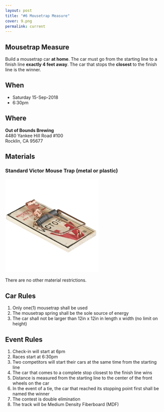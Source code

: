 ```yaml
---
layout: post
title: "#6 Mousetrap Measure"
cover: 9.png
permalink: current
---
```


## Mousetrap Measure

Build a mousetrap car **at home**. The car must go from the starting line to a finish line **exactly 4 feet away**. The car that stops the **closest** to the finish line is the winner.

## When

 * Saturday 15-Sep-2018
 * 6:30pm

## Where

**Out of Bounds Brewing**<br>
4480 Yankee Hill Road #100<br>
Rocklin, CA 95677<br>

## Materials

### Standard Victor Mouse Trap (metal or plastic)

![Mousetrap](https://raw.githubusercontent.com/EngiGames/engigames.github.io/master/event_pics/06_MousetrapMeasure/mousetrap.png "Mousetrap")

There are no other material restrictions.

## Car Rules

 1. Only one(1) mousetrap shall be used
 2. The mousetrap spring shall be the sole source of energy
 3. The car shall not be larger than 12in x 12in in length x width (no limit on height)

## Event Rules

 1. Check-in will start at 6pm
 2. Races start at 6:30pm
 3. Two competitors will start their cars at the same time from the starting line
 4. The car that comes to a complete stop closest to the finish line wins
 5. Distance is measured from the starting line to the center of the front wheels on the car
 6. In the event of a tie, the car that reached its stopping point first shall be named the winner
 7. The contest is double elimination
 8. The track will be Medium Density Fiberboard (MDF)
